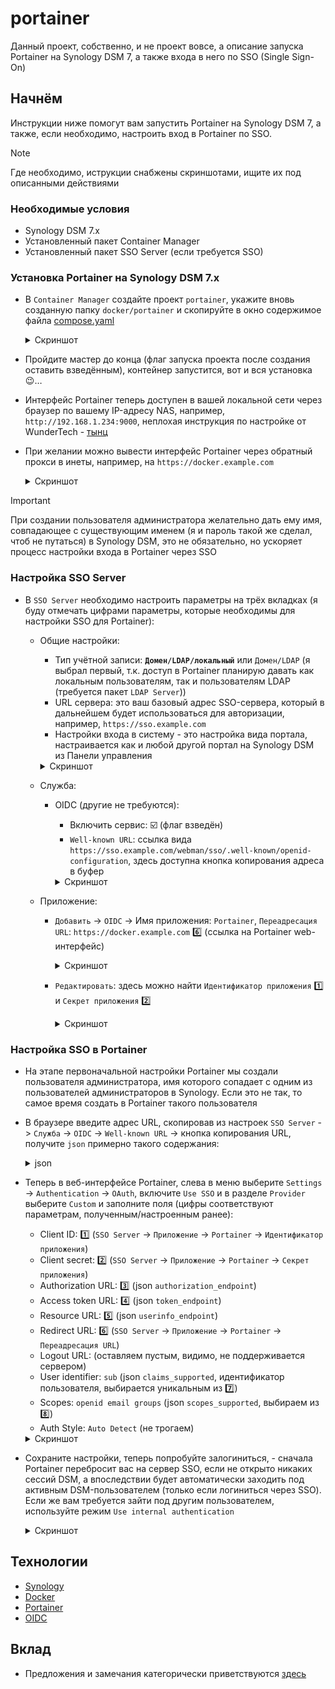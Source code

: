 # portainer

Данный проект, собственно, и не проект вовсе, а описание запуска Portainer на Synology DSM 7, а также входа в него по SSO (Single Sign-On)

## Начнём

Инструкции ниже помогут вам запустить Portainer на Synology DSM 7, а также, если необходимо, настроить вход в Portainer по SSO.

> [!NOTE]
> Где необходимо, иструкции снабжены скриншотами, ищите их под описанными действиями

### Необходимые условия

- Synology DSM 7.x
- Установленный пакет Container Manager
- Установленный пакет SSO Server (если требуется SSO)

### Установка Portainer на Synology DSM 7.x

- В `Container Manager` создайте проект `portainer`, укажите вновь созданную папку `docker/portainer` и скопируйте в окно содержимое файла [compose.yaml](compose.yaml)
    <details>
        <summary>Скриншот</summary>
        
    ![Создание проекта](./images/portainer-create.png)
    </details>
- Пройдите мастер до конца (флаг запуска проекта после создания оставить взведённым), контейнер запустится, вот и вся установка 😉…
- Интерфейс Portainer теперь доступен в вашей локальной сети через браузер по вашему IP-адресу NAS, например, `http://192.168.1.234:9000`, неплохая инструкция по настройке от WunderTech - [тынц](https://www.portainer.io/blog/how-to-install-portainer-on-a-synology-nas)
- При желании можно вывести интерфейс Portainer через обратный прокси в инеты, например, на `https://docker.example.com`
    <details>
        <summary>Скриншот</summary>
        
    ![Вывод проекта в инет](./images/portainer-web.png)
    </details>

> [!IMPORTANT]
> При создании пользователя администратора желательно дать ему имя, совпадающее с существующим именем (я и пароль такой же сделал, чтоб не путаться) в Synology DSM, это не обязательно, но ускоряет процесс настройки входа в Portainer через SSO

### Настройка SSO Server

- В `SSO Server` необходимо настроить параметры на трёх вкладках (я буду отмечать цифрами параметры, которые необходимы для настройки SSO для Portainer):
    - Общие настройки:
        - Тип учётной записи: **`Домен/LDAP/локальный`** или `Домен/LDAP` (я выбрал первый, т.к. доступ в Portainer планирую давать как локальным пользователям, так и пользователям LDAP (требуется пакет `LDAP Server`))
        - URL сервера: это ваш базовый адрес SSO-сервера, который в дальнейшем будет использоваться для авторизации, например, `https://sso.example.com`
        - Настройки входа в систему - это настройка вида портала, настраивается как и любой другой портал на Synology DSM из Панели управления
        <details>
            <summary>Скриншот</summary>
            
        ![SSO - общие](./images/sso-general.png)
        </details>
    - Служба:
        - OIDC (другие не требуются):
            - Включить сервис: ☑️ (флаг взведён)
            - `Well-known URL`: ссылка вида `https://sso.example.com/webman/sso/.well-known/openid-configuration`, здесь доступна кнопка копирования адреса в буфер
            <details>
                <summary>Скриншот</summary>
                
            ![SSO - служба](./images/sso-service.png)
            </details>
    - Приложение:
        - `Добавить` -> `OIDC` -> Имя приложения: `Portainer`, `Переадресация URL`: `https://docker.example.com` 6️⃣ (ссылка на Portainer web-интерфейс)
            <details>
                <summary>Скриншот</summary>
                
            ![SSO - добавление приложения](./images/sso-apps-add.png)
            </details>
        - `Редактировать`: здесь можно найти `Идентификатор приложения` 1️⃣ и `Секрет приложения` 2️⃣
            <details>
                <summary>Скриншот</summary>
                
            ![SSO - редактирование приложения](./images/sso-apps-edit.png)
            </details>

### Настройка SSO в Portainer

- На этапе первоначальной настройки Portainer мы создали пользователя администратора, имя которого сопадает с одним из пользователей администраторов в Synology. Если это не так, то самое время создать в Portainer такого пользователя
- В браузере введите адрес URL, скопировав из настроек `SSO Server` -> `Служба` -> `OIDC` -> `Well-known URL` -> кнопка копирования URL, получите `json` примерно такого содержания:
    <details>
        <summary>json</summary>

    ```json
    {
        "authorization_endpoint" : "https://sso.example.com/webman/sso/SSOOauth.cgi", 3️⃣
        "claims_supported" : [ "aud", "email", "exp", "groups", "iat", "iss", "sub", "username" ], 7️⃣
        "code_challenge_methods_supported" : [ "S256", "plain" ],
        "grant_types_supported" : [ "authorization_code", "implicit" ],
        "id_token_signing_alg_values_supported" : [ "RS256" ],
        "issuer" : "https://sso.example.com/webman/sso",
        "jwks_uri" : "https://sso.example.com/webman/sso/openid-jwks.json",
        "response_types_supported" : [ "code", "code id_token", "id_token", "id_token token" ],
        "scopes_supported" : [ "email", "groups", "openid" ], 8️⃣
        "subject_types_supported" : [ "public" ],
        "token_endpoint" : "https://sso.example.com/webman/sso/SSOAccessToken.cgi", 4️⃣
        "token_endpoint_auth_methods_supported" : [ "client_secret_basic", "client_secret_post" ],
        "userinfo_endpoint" : "https://sso.example.com/webman/sso/SSOUserInfo.cgi" 5️⃣
    }
    ```
    </details>
- Теперь в веб-интерфейсе Portainer, слева в меню выберите `Settings` -> `Authentication` -> `OAuth`, включите `Use SSO` и в разделе `Provider` выберите `Custom` и заполните поля (цифры соответствуют параметрам, полученным/настроенным ранее):
    - Client ID: 1️⃣ (`SSO Server` -> `Приложение` -> `Portainer` -> `Идентификатор приложения`)
    - Client secret: 2️⃣ (`SSO Server` -> `Приложение` -> `Portainer` -> `Секрет приложения`)
    - Authorization URL: 3️⃣ (json `authorization_endpoint`)
    - Access token URL: 4️⃣ (json `token_endpoint`)
    - Resource URL: 5️⃣ (json `userinfo_endpoint`)
    - Redirect URL: 6️⃣ (`SSO Server` -> `Приложение` -> `Portainer` -> `Переадресация URL`)
    - Logout URL: (оставляем пустым, видимо, не поддерживается сервером)
    - User identifier: `sub` (json `claims_supported`, идентификатор пользователя, выбирается уникальным из 7️⃣)
    - Scopes: `openid email groups` (json `scopes_supported`, выбираем из 8️⃣)
    - Auth Style: `Auto Detect` (не трогаем)
    <details>
        <summary>Скриншот</summary>
        
    ![Portainer - настройки SSO](./images/portainer-params.png)
    </details>
- Сохраните настройки, теперь попробуйте залогиниться, - сначала Portainer перебросит вас на сервер SSO, если не открыто никаких сессий DSM, а впоследствии будет автоматически заходить под активным DSM-пользователем (только если логиниться через SSO). Если же вам требуется зайти под другим пользователем, используйте режим `Use internal authentication`
    <details>
        <summary>Скриншот</summary>
        
    ![Portainer - вход по SSO](./images/portainer-login.png)
    </details>

## Технологии

- [Synology](https://www.synologuy.com/)    
- [Docker](https://www.docker.com/)
- [Portainer](https://www.portainer.io/)
- [OIDC](https://openidconnect.net/)

## Вклад

- Предложения и замечания категорически приветствуются [здесь](https://github.com/arabezar/portainer/discussions)

